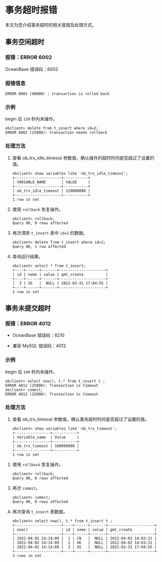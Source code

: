 事务超时报错 
===========================

本文为您介绍事务超时的相关报错及处理方式。

事务空闲超时 
---------------------------

### 报错：ERROR 6002 

OceanBase 错误码：6002

### 报错信息 

```unknow
ERROR 6002 (40000) : transaction is rolled back
```



### 示例 

begin 后 `120` 秒内未操作。

```unknow
obclient> delete from t_insert where id=2;
ERROR 6002 (25000): transaction needs rollback
```



### 处理方法 

1. 查看 ob_trx_idle_timeout 参数值，确认操作的超时时间是否超过了设置的值。

   ```unknow
   obclient> show variables like 'ob_trx_idle_timeout';
   +---------------------+-----------+
   | VARIABLE_NAME       | VALUE     |
   +---------------------+-----------+
   | ob_trx_idle_timeout | 120000000 |
   +---------------------+-----------+
   1 row in set
   ```

   

2. 使用 `rollback` 恢复操作。

   ```unknow
   obclient> rollback;
   Query OK, 0 rows affected
   ```

   

3. 再次清除 `t_insert` 表中 `id=2` 的数据。

   ```unknow
   obclient> delete from t_insert where id=2;
   Query OK, 1 row affected
   ```

   

4. 查询运行结果。

   ```unknow
   obclient> select * from t_insert;
   +----+------+-------+---------------------+
   | id | name | value | gmt_create          |
   +----+------+-------+---------------------+
   |  3 | US   |  NULL | 2022-03-31 17:04:55 |
   +----+------+-------+---------------------+
   1 row in set
   ```

   




事务未提交超时 
----------------------------

### 报错：ERROR 4012 

* OceanBase 错误码：6210

  

* 兼容 MySQL 错误码：4012

  




### 示例 

begin 后 `100` 秒内未操作。

```unknow
obclient> select now(), t.* from t_insert t ;
ERROR 4012 (25000): Transaction is timeout
obclient> commit;
ERROR 4012 (25000): Transaction is timeout
```



### 处理方法 

1. 查看 ob_trx_timeout 参数值，确认事务超时时间是否超过了设置的值。

   ```unknow
   obclient> show variables like 'ob_trx_timeout';
   +----------------+-----------+
   | Variable_name  | Value     |
   +----------------+-----------+
   | ob_trx_timeout | 100000000 |
   +----------------+-----------+
   1 row in set
   ```

   

2. 使用 `rollback` 恢复操作。

   ```unknow
   obclient> rollback;
   Query OK, 0 rows affected
   ```

   

3. 再次 `commit`。

   ```unknow
   obclient> commit;
   Query OK, 0 rows affected
   ```

   

4. 再次查询 `t_insert` 表数据。

   ```unknow
   obclient> select now(), t.* from t_insert t ;
   +---------------------+----+------+-------+---------------------+
   | now()               | id | name | value | gmt_create          |
   +---------------------+----+------+-------+---------------------+
   | 2022-04-02 14:14:09 |  1 | CN   |  NULL | 2022-04-02 14:03:31 |
   | 2022-04-02 14:14:09 |  2 | UK   |  NULL | 2022-04-02 14:03:31 |
   | 2022-04-02 14:14:09 |  3 | US   |  NULL | 2022-03-31 17:04:55 |
   +---------------------+----+------+-------+---------------------+
   3 rows in set
   ```

   




